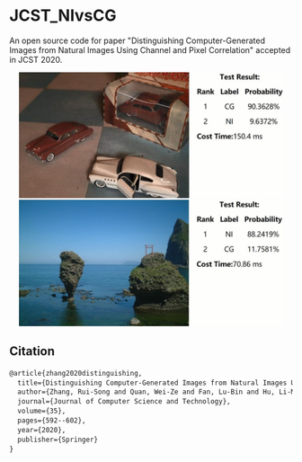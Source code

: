 # JCST_NIvsCG
An open source code for paper "Distinguishing Computer-Generated Images from Natural Images Using Channel and Pixel Correlation" accepted in JCST 2020.
<div align=center>
  <img width="470" src="https://github.com/Evergrow/JCST_NIvsCG/blob/master/images/img1.jpg/" hspace="10">
  <img width="470" src="https://github.com/Evergrow/JCST_NIvsCG/blob/master/images/img2.jpg/" hspace="10">
</div>

## Citation
```latex
@article{zhang2020distinguishing,
  title={Distinguishing Computer-Generated Images from Natural Images Using Channel and Pixel Correlation},
  author={Zhang, Rui-Song and Quan, Wei-Ze and Fan, Lu-Bin and Hu, Li-Ming and Yan, Dong-Ming},
  journal={Journal of Computer Science and Technology},
  volume={35},
  pages={592--602},
  year={2020},
  publisher={Springer}
}
```
